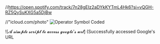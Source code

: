 //https://open.spotify.com/track/7n28gEIz2aDYkKYTmL4Hk6?si=vQGH-RZ5QySuKXG5a5DjBw


//"icloud.com/photo"
![Operator Symbol Coded](https://share.icloud.com/photos/063zj40eKZ8ttStlIHCDP20_Q)


![𝓐 𝓼𝓲𝓶𝓹𝓵𝓮 𝓼𝓬𝓻𝓲𝓹𝓽 𝓽𝓸 𝓪𝓬𝓬𝓮𝓼𝓼 𝓰𝓸𝓸𝓰𝓵𝓮'𝓼 𝓾𝓻𝓵]
(Successfully accessed Google's URL
<!doctype html><html itemscope="" itemtype="http://schema.org/WebPage" lang="en"><head><meta content="Search the world's information, including webpages, images, videos and more. Google has many special features to help you find exactly what you're looking for." name="description"><meta content="noodp" name="robots"><meta content="text/html; charset=UTF-8" http-equiv="Content-Type"><meta content="origin" name="referrer"><meta content="width=device-width,initial-scale=1,minimum-scale=1,maximum-scale=1" name="viewport"><title>Google</title><script nonce="...")


Ḣ̷̸̸̸̷̶̶̶̶̴̴̴̴̵̴̶̶̴̶̵̵̷̶̛̩̲̱͍̠̌͂̀́͊̆͛̍̍͘͜͝͠ỵ̶̵̸̶̶̸̷̵̸̶̸̷̷̷̶̶̵̸̵̴̸̯̤̭̮̿̿̍͆̉̈́̌̽̍͘̚͝͠p̷̷̸̵̸̵̵̷̸̷͌̈̋͌̃̄ͅę̵̵̷̸̴̸̷̴̴̷̵̷̶̶̶̶̶̸̶̴̵̶̷̸̸̶̶̷͉̟̳̹͚̝̘̫̩̲͕̦̈́̆̋͋́͋̈̋̐̕͘̕r̵̶̴̴̵̴̶̸̴̵̴̶̷̷̶̷̵̴̵̷̸̴̷̴̸̵̸̵̢̟̘͍͈͉͚͎̩̈̄̏̍̑̓̀́̌͌͗̕͜͜͝ͅl̴̴̴̴̶̶̴̸̸̶̵̷̸̵̶̶̴̵̵̷̴̵̶̸̷̢̢̬̜͙̦̙̟̹̦͇̳͌̏̈́̂̎̉̓͊͝͝į̶̴̵̸̶̸̶̷̷̸̸̷̶̷̸̶̵̸̸̵̸̶̸̸̵̴̷̴̵̢̹̼̟͈͇̫̬̪̪̩̞͍̅͗̊̅̊̂̽̐́̚͘͠n̷̶̸̷̸̷̷̵̶̸̶̴̷̴̶̸̵̷̸̴̴̴̡̢͖͔̮͇͔̝̯͉̝͓̿͐́̓̊̋ͅk̷̸̴̴̷̶̴̷̸̸̵̷̴̵̸̷̵̶̸̴̷̶̷̴̵̷̶̨̜̜͉̻͚͓̖̥̻̔̔̀̀̋̔̈́̔̃͛̓̉̎̐s̴̵̷̴̸̶̷̴̷̴̴̷̶̷̷̵̴̷̷̴̵̶̶̵̶̶̵̵̶̷̢̰͍͈̥̖̙̠̘͖͖̭̺͐͐͐̈́̐̑̎̿̓̒̋̕͜͝
